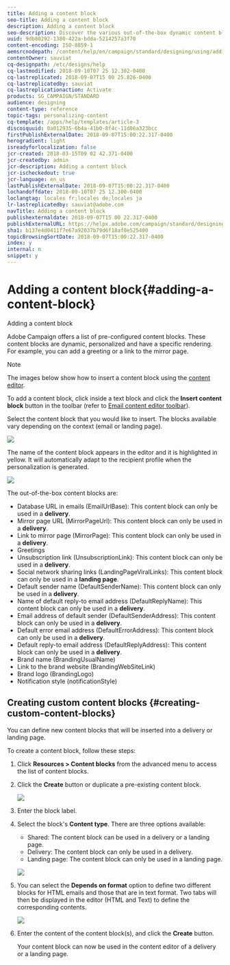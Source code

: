 ```yaml
---
title: Adding a content block
seo-title: Adding a content block
description: Adding a content block
seo-description: Discover the various out-of-the-box dynamic content blocks you can use to personalize your messages and learn how to create custom content blocks.
uuid: 9db80292-1380-422a-bdda-5214257a3f70
content-encoding: ISO-8859-1
aemsrcnodepath: /content/help/en/campaign/standard/designing/using/adding-a-content-block
contentOwner: sauviat
cq-designpath: /etc/designs/help
cq-lastmodified: 2018-09-10T07 25 12.302-0400
cq-lastreplicated: 2018-09-07T15 00 25.826-0400
cq-lastreplicatedby: sauviat
cq-lastreplicationaction: Activate
products: SG_CAMPAIGN/STANDARD
audience: designing
content-type: reference
topic-tags: personalizing-content
cq-template: /apps/help/templates/article-3
discoiquuid: 0a012935-6b4a-41b0-8f4c-11d86a323bcc
firstPublishExternalDate: 2018-09-07T15:00:22.317-0400
herogradient: light
isreadyforlocalization: false
jcr-created: 2018-03-15T09 02 42.371-0400
jcr-createdby: admin
jcr-description: Adding a content block
jcr-ischeckedout: true
jcr-language: en_us
lastPublishExternalDate: 2018-09-07T15:00:22.317-0400
lochandoffdate: 2018-09-10T07 25 12.300-0400
loclangtag: locales fr;locales de;locales ja
lr-lastreplicatedby: sauviat@adobe.com
navTitle: Adding a content block
publishexternaldate: 2018-09-07T15 00 22.317-0400
publishExternalURL: https://helpx.adobe.com/campaign/standard/designing/using/adding-a-content-block.html
sha1: b137e4d0411f7e67a92037b79d6f18af0e525400
topicBrowsingSortDate: 2018-09-07T15:00:22.317-0400
index: y
internal: n
snippet: y
---
```


# Adding a content block{#adding-a-content-block}

Adding a content block

Adobe Campaign offers a list of pre-configured content blocks. These content blocks are dynamic, personalized and have a specific rendering. For example, you can add a greeting or a link to the mirror page.

>[!NOTE]
>
>The images below show how to insert a content block using the [content editor](../../designing/using/about-email-content-design.md#using-the-email-content-editor).

To add a content block, click inside a text block and click the **Insert content block** button in the toolbar (refer to [Email content editor toolbar](../../designing/using/about-email-content-design.md#email-content-editor-toolbar)).

Select the content block that you would like to insert. The blocks available vary depending on the context (email or landing page).

![](assets/delivery_content_23.png)

The name of the content block appears in the editor and it is highlighted in yellow. It will automatically adapt to the recipient profile when the personalization is generated.

![](assets/delivery_content_24.png)

The out-of-the-box content blocks are:

* Database URL in emails (EmailUrlBase): This content block can only be used in a **delivery**.
* Mirror page URL (MirrorPageUrl): This content block can only be used in a **delivery**.
* Link to mirror page (MirrorPage): This content block can only be used in a **delivery**.
* Greetings
* Unsubscription link (UnsubscriptionLink): This content block can only be used in a **delivery**.
* Social network sharing links (LandingPageViralLinks): This content block can only be used in a **landing page**.
* Default sender name (DefaultSenderName): This content block can only be used in a **delivery**.
* Name of default reply-to email address (DefaultReplyName): This content block can only be used in a **delivery**.
* Email address of default sender (DefaultSenderAddress): This content block can only be used in a **delivery**.
* Default error email address (DefaultErrorAddress): This content block can only be used in a **delivery**.
* Default reply-to email address (DefaultReplyAddress): This content block can only be used in a **delivery**.
* Brand name (BrandingUsualName)
* Link to the brand website (BrandingWebSiteLink)
* Brand logo (BrandingLogo)
* Notification style (notificationStyle)

## Creating custom content blocks {#creating-custom-content-blocks}

You can define new content blocks that will be inserted into a delivery or landing page.

To create a content block, follow these steps:

1. Click **Resources > Content blocks** from the advanced menu to access the list of content blocks.
1. Click the **Create** button or duplicate a pre-existing content block.

   ![](assets/content_bloc_01.png)

1. Enter the block label.
1. Select the block's **Content type**. There are three options available:

    * Shared: The content block can be used in a delivery or a landing page.
    * Delivery: The content block can only be used in a delivery.
    * Landing page: The content block can only be used in a landing page.

   ![](assets/content_bloc_02.png)

1. You can select the **Depends on format** option to define two different blocks for HTML emails and those that are in text format. Two tabs will then be displayed in the editor (HTML and Text) to define the corresponding contents.

   ![](assets/content_bloc_03.png)

1. Enter the content of the content block(s), and click the **Create** button.

   Your content block can now be used in the content editor of a delivery or a landing page.

